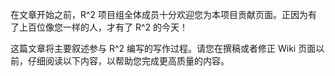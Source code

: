 在文章开始之前，R^2 项目组全体成员十分欢迎您为本项目贡献页面。正因为有了上百位像您一样的人，才有了 R^2 的今天！

这篇文章将主要叙述参与 R^2 编写的写作过程。请您在撰稿或者修正 Wiki 页面以前，仔细阅读以下内容，以帮助您完成更高质量的内容。

